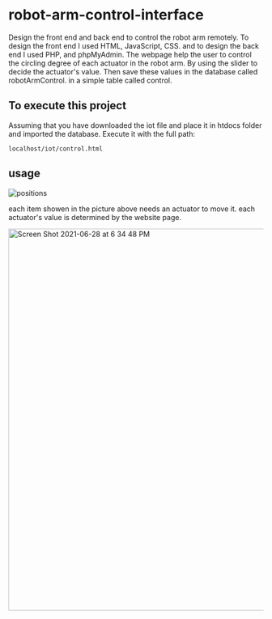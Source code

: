 # robot-arm-control-interface
Design the front end and back end to control the robot arm remotely. To design the front end I used HTML, JavaScript, CSS. and to design the back end I used PHP, and phpMyAdmin. The webpage help the user to control the circling degree of each actuator in the robot arm. By using the slider to decide the actuator's value. Then save these values in the database called robotArmControl. in a simple table called control.

## To execute this project 
Assuming that you have downloaded the iot file and place it in htdocs folder and imported the database. Execute it with the full path: 

    localhost/iot/control.html
      
## usage 

![positions](https://user-images.githubusercontent.com/85841915/123663554-2e85ec00-d83f-11eb-8cb9-4a1dd5685a00.png)

each item showen in the picture above needs an actuator to move it. each actuator's value is determined by the website page.

<img width="755" alt="Screen Shot 2021-06-28 at 6 34 48 PM" src="https://user-images.githubusercontent.com/85841915/123663966-950b0a00-d83f-11eb-8556-c594660691db.png">
